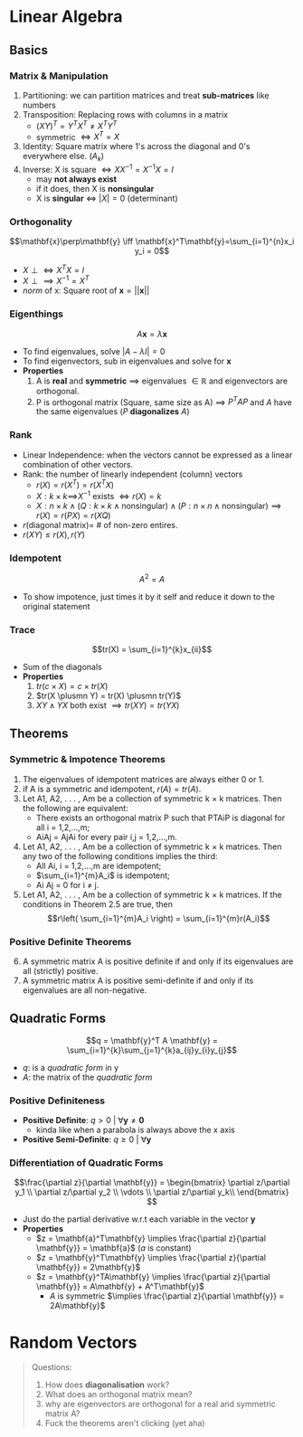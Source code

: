# Linear Algebra 
## Basics
### Matrix & Manipulation 
1. Partitioning: we can partition matrices and treat **sub-matrices** like numbers
2. Transposition: Replacing rows with columns in a matrix
   - $(XY)^T = Y^TX^T \neq X^T Y^T$
   - symmetric $\iff X^T = X$
1. Identity: Square matrix where 1's across the diagonal and 0's everywhere else. $(A_k)$
2. Inverse: X is square $\iff XX^{-1} = X^{-1}X = I$
   - may **not always exist**
   - if it does, then X is **nonsingular**
   - X is **singular** $\iff$ $|X| = 0$ (determinant)

### Orthogonality
$$\mathbf{x}\perp\mathbf{y}  \iff \mathbf{x}^T\mathbf{y}=\sum_{i=1}^{n}x_i y_i = 0$$
- $X \perp \iff X^TX = I$
- $X \perp \implies X^{-1} = X^T$
- *norm* of x: Square root of $\mathbf{x} = ||\mathbf{x}||$ 

### Eigenthings
$$A\mathbf{x} = \lambda \mathbf{x}$$ 
- To find eigenvalues, solve $|A - \lambda I| = 0$
- To find eigenvectors, sub in eigenvalues and solve for $\mathbf{x}$
- **Properties**
  1. A is **real** and **symmetric** $\implies$ eigenvalues $\in \mathbb{R}$ and eigenvectors are orthogonal.
  2. P is orthogonal matrix (Square, same size as A) $\implies$ $P^T A P$ and $A$ have the same eigenvalues ($P$ **diagonalizes** $A$)

### Rank
- Linear Independence: when the vectors cannot be expressed as a linear combination of other vectors.
- Rank: the number of linearly independent (column) vectors
  - $r(X) = r(X^T) = r(X^TX)$
  - $X: k \times k \implies$$X^{-1}$ exists $\iff r(X) = k$
  - $X: n \times k \land ( Q:k \times k \land \text{nonsingular} ) \land ( P:n \times n \land \text{nonsingular} )\implies r(X) = r(PX) = r(XQ)$
- $r(\text{diagonal matrix}) =$ # of non-zero entires.
- $r(XY) \leq r(X), r(Y)$

### Idempotent
$$A^2 = A$$
- To show impotence, just times it by it self and reduce it down to the original statement

### Trace
$$tr(X) = \sum_{i=1}^{k}x_{ii}$$
- Sum of the diagonals
- **Properties**
  1. $tr(c\times X) = c\times tr(X)$
  2. $tr(X \plusmn Y) = tr(X) \plusmn tr(Y)$
  3. $XY \land YX$ both exist $\implies tr(XY) = tr(YX)$

## Theorems
### Symmetric & Impotence Theorems 
1. The eigenvalues of idempotent matrices are always either 0 or 1.
2. if A is a symmetric and idempotent, $r(A) = tr(A)$.
3. Let A1, A2, . . . , Am be a collection of symmetric k × k matrices. Then the following are equivalent:
   - There exists an orthogonal matrix P such that PTAiP is diagonal for all i = 1,2,...,m;
   - AiAj = AjAi for every pair i,j = 1,2,...,m.
4. Let A1, A2, . . . , Am be a collection of symmetric k × k matrices. Then any two of the following conditions implies the third:
   -  All Ai, i = 1,2,...,m are idempotent; 
   -  $\sum_{i=1}^{m}A_i$ is idempotent;
   -  Ai Aj = 0 for i $\neq$ j.
5. Let A1, A2, . . . , Am be a collection of symmetric k × k matrices. If the conditions in Theorem 2.5 are true, then 
$$r\left( \sum_{i=1}^{m}A_i \right) = \sum_{i=1}^{m}r(A_i)$$

### Positive Definite Theorems
6. A symmetric matrix A is positive definite if and only if its eigenvalues are all (strictly) positive.
7. A symmetric matrix A is positive semi-definite if and only if its eigenvalues are all non-negative.


## Quadratic Forms
$$q = \mathbf{y}^T A \mathbf{y} = \sum_{i=1}^{k}\sum_{j=1}^{k}a_{ij}y_{i}y_{j}$$
- $q$: is a *quadratic form* in y
- $A$: the matrix of the *quadratic form*

### Positive Definiteness
- **Positive Definite**: $q > 0\ |\ \forall \mathbf{y} \neq \mathbf{0}$ 
  - kinda like when a parabola is always above the x axis
-  **Positive Semi-Definite**: $q \geq 0\ |\ \forall \mathbf{y}$

### Differentiation of Quadratic Forms
$$\frac{\partial z}{\partial \mathbf{y}} = \begin{bmatrix} \partial z/\partial y_1 \\ \partial z/\partial y_2 \\ \vdots \\ \partial z/\partial y_k\\  \end{bmatrix} $$

- Just do the partial derivative w.r.t each variable in the vector $\mathbf{y}$
- **Properties**
  - $z = \mathbf{a}^T\mathbf{y} \implies \frac{\partial z}{\partial \mathbf{y}} = \mathbf{a}$ ($a$ is constant)
  - $z = \mathbf{y}^T\mathbf{y} \implies \frac{\partial z}{\partial \mathbf{y}} = 2\mathbf{y}$
  - $z = \mathbf{y}^TA\mathbf{y} \implies \frac{\partial z}{\partial \mathbf{y}} = A\mathbf{y} + A^T\mathbf{y}$
    - $A$ is symmetric $\implies \frac{\partial z}{\partial \mathbf{y}} = 2A\mathbf{y}$
  

# Random Vectors


> Questions:
> 1. How does **diagonalisation** work?
> 2. What does an orthogonal matrix mean?
> 3. why are eigenvectors are orthogonal for a real and symmetric matrix A?
> 4. Fuck the theorems aren't clicking (yet aha) 